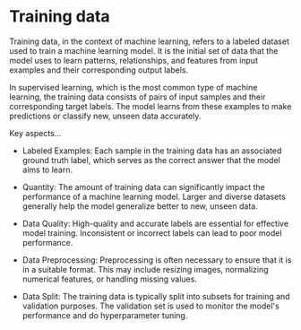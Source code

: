 # Training data

Training data, in the context of machine learning, refers to a labeled dataset used to train a machine learning model. It is the initial set of data that the model uses to learn patterns, relationships, and features from input examples and their corresponding output labels.

In supervised learning, which is the most common type of machine learning, the training data consists of pairs of input samples and their corresponding target labels. The model learns from these examples to make predictions or classify new, unseen data accurately.

Key aspects…

* Labeled Examples: Each sample in the training data has an associated ground truth label, which serves as the correct answer that the model aims to learn.

* Quantity: The amount of training data can significantly impact the performance of a machine learning model. Larger and diverse datasets generally help the model generalize better to new, unseen data.

* Data Quality: High-quality and accurate labels are essential for effective model training. Inconsistent or incorrect labels can lead to poor model performance.

* Data Preprocessing: Preprocessing is often necessary to ensure that it is in a suitable format. This may include resizing images, normalizing numerical features, or handling missing values.

* Data Split: The training data is typically split into subsets for training and validation purposes. The validation set is used to monitor the model's performance and do hyperparameter tuning.
